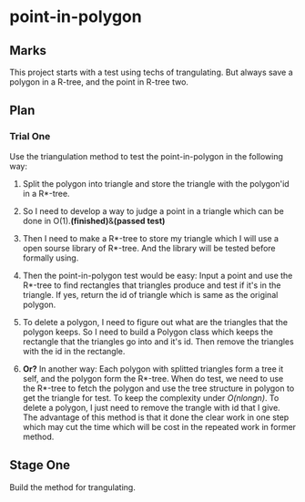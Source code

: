 # point-in-polygon

## Marks

This project starts with a test using techs of trangulating. But always save a polygon in a R-tree, and the point in R-tree two.

## Plan

### Trial One

Use the triangulation method to test the point-in-polygon in the following way:

1. Split the polygon into triangle and store the triangle with the polygon'id in a R*-tree.

2. So I need to develop a way to judge a point in a triangle which can be done in O(1).**(finished)**&**(passed test)**

3. Then I need to make a R*-tree to store my triangle which I will use a open sourse library of R*-tree. And the library will be tested before formally using.

4. Then the point-in-polygon test would be easy: Input a point and use the R*-tree to find rectangles that triangles produce and test if it's in the triangle. If yes, return the id of triangle which is same as the original polygon.

5. To delete a polygon, I need to figure out what are the triangles that the polygon keeps. So I need to build a Polygon class which keeps the rectangle that the triangles go into and it's id. Then remove the triangles with the id in the rectangle.

6. **Or?** In another way: Each polygon with splitted triangles form a tree it self, and the polygon form the R*-tree. When do test, we need to use the R*-tree to fetch the polygon and use the tree structure in polygon to get the triangle for test. To keep the complexity under _O(nlongn)_. To delete a polygon, I just need to remove the trangle with id that I give. The advantage of this method is that it done the clear work in one step which may cut the time which will be cost in the repeated work in former method.

## Stage One

Build the method for trangulating.
